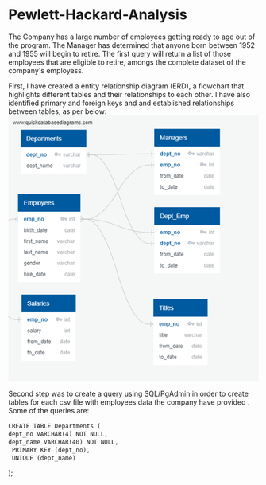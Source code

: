 # Pewlett-Hackard-Analysis
  The Company has a large number of employees getting ready to age out of the program. The Manager has determined that anyone born between 1952 and 1955 will begin to retire. The first query will return a list of those employees that are eligible to retire, amongs the complete dataset of the company's employess. 

First, I have created a entity relationship diagram (ERD), a flowchart that highlights different tables and their relationships to each other.
I have also identified primary and foreign keys and and established relationships between tables, as per below: 
![alt text](https://github.com/taiberkeley/Pewlett-Hackard-Analysis/blob/main/QuickDBD-export.png)

Second step was to create a query using SQL/PgAdmin in order to create tables for each csv file with employees data the company have provided .
  Some of the queries are:
    
    CREATE TABLE Departments (
	dept_no VARCHAR(4) NOT NULL,
	dept_name VARCHAR(40) NOT NULL,
     PRIMARY KEY (dept_no),
     UNIQUE (dept_name)
);
